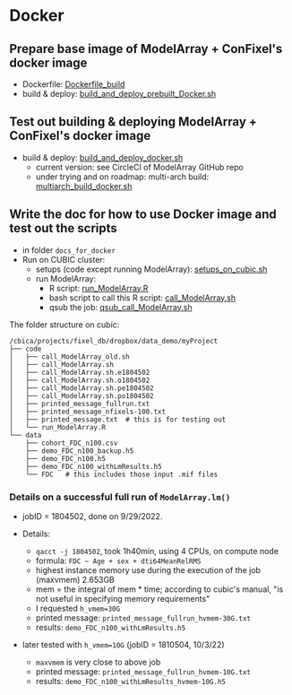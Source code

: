 # Docker

## Prepare base image of ModelArray + ConFixel's docker image
* Dockerfile: [Dockerfile_build](Dockerfile_build)
* build & deploy: [build_and_deploy_prebuilt_Docker.sh](build_and_deploy_prebuilt_Docker.sh)

## Test out building & deploying ModelArray + ConFixel's docker image
* build & deploy: [build_and_deploy_docker.sh](build_and_deploy_docker.sh)
    * current version: see CircleCI of ModelArray GitHub repo
    * under trying and on roadmap: multi-arch build: [multiarch_build_docker.sh](multiarch_build_docker.sh)

## Write the doc for how to use Docker image and test out the scripts
* in folder `docs_for_docker`
* Run on CUBIC cluster:
    * setups (code except running ModelArray): [setups_on_cubic.sh](docs_for_docker/setups_on_cubic.sh)
    * run ModelArray:
        * R script: [run_ModelArray.R](docs_for_docker/run_ModelArray.R)
        * bash script to call this R script: [call_ModelArray.sh](docs_for_docker/call_ModelArray.sh)
        * qsub the job: [qsub_call_ModelArray.sh](docs_for_docker/qsub_call_ModelArray.sh)

The folder structure on cubic:
```{console}
/cbica/projects/fixel_db/dropbox/data_demo/myProject
├── code
│   ├── call_ModelArray_old.sh
│   ├── call_ModelArray.sh
│   ├── call_ModelArray.sh.e1804502
│   ├── call_ModelArray.sh.o1804502
│   ├── call_ModelArray.sh.pe1804502
│   ├── call_ModelArray.sh.po1804502
│   ├── printed_message_fullrun.txt
│   ├── printed_message_nfixels-100.txt
│   ├── printed_message.txt  # this is for testing out
│   └── run_ModelArray.R
└── data
    ├── cohort_FDC_n100.csv
    ├── demo_FDC_n100_backup.h5
    ├── demo_FDC_n100.h5
    ├── demo_FDC_n100_withLmResults.h5
    └── FDC   # this includes those input .mif files
```

### Details on a successful full run of `ModelArray.lm()`
* jobID = 1804502, done on 9/29/2022.
* Details:
    * `qacct -j 1804502`, took 1h40min, using 4 CPUs, on compute node
    * formula: `FDC ~ Age + sex + dti64MeanRelRMS`
    * highest instance memory use during the execution of the job (maxvmem)      2.653GB
    * mem = the integral of mem * time; according to cubic's manual, "is not useful in specifying memory requirements"
    * I requested `h_vmem=30G`
    * printed message: `printed_message_fullrun_hvmem-30G.txt`
    * results: `demo_FDC_n100_withLmResults.h5`

* later tested with `h_vmem=10G` (jobID = 1810504, 10/3/22)
    * `maxvmem` is very close to above job
    * printed message: `printed_message_fullrun_hvmem-10G.txt`
    * results: `demo_FDC_n100_withLmResults_hvmem-10G.h5`
